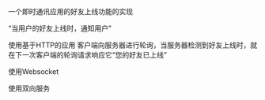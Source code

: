 一个即时通讯应用的好友上线功能的实现

“当用户的好友上线时，通知用户”

使用基于HTTP的应用
客户端向服务器进行轮询，当服务器检测到好友上线时，就在下一次客户端的轮询请求响应它“您的好友已上线”

使用Websocket

使用双向服务